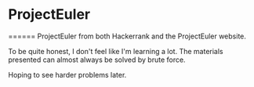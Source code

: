 # ProjectEuler
======
ProjectEuler from both Hackerrank and the ProjectEuler website.

To be quite honest, I don't feel like I'm learning a lot. The materials presented can almost always be solved by brute force.

Hoping to see harder problems later.
